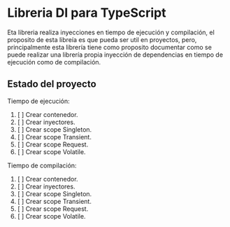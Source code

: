 # Libreria DI para TypeScript

Eta libreria realiza inyecciones en tiempo de ejecución y compilación,
el proposito de esta libreía es que pueda ser util en proyectos, pero,
principalmente esta librería tiene como proposito documentar como 
se puede realizar una librería propia inyección de dependencias en tiempo de
ejecución como de compilación.

## Estado del proyecto

Tiempo de ejecución:

1. [ ] Crear contenedor.
2. [ ] Crear inyectores.
2. [ ] Crear scope Singleton.
3. [ ] Crear scope Transient.
4. [ ] Crear scope Request.
5. [ ] Crear scope Volatile.

Tiempo de compilación:

1. [ ] Crear contenedor.
2. [ ] Crear inyectores.
2. [ ] Crear scope Singleton.
3. [ ] Crear scope Transient.
4. [ ] Crear scope Request.
5. [ ] Crear scope Volatile.
